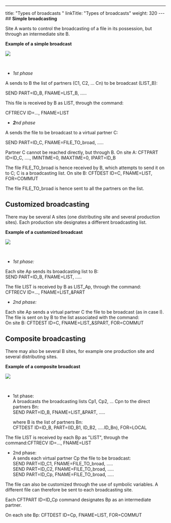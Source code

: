 ---
title: "Types of broadcasts "
linkTitle: "Types of broadcasts"
weight: 320
---## **<span id="Simple_broadcasting"></span>Simple broadcasting**

Site A wants to control the broadcasting of a file in its possession,
but through an intermediate site B.

**Example of a simple broadcast**

![](/Images/TransferCFT/simple_broadcast.gif)

 

* *1st phase*

A sends to B the list of partners (C1, C2, ... Cn)
to be broadcast (LIST_B):

SEND PART=ID_B, FNAME=LIST_B, .....

This file is received by B as LIST, through the command:

CFTRECV ID=..., FNAME=LIST

* ***2**nd
    phase*

A sends the file to be broadcast to a virtual partner
C:

SEND PART=ID_C, FNAME=FILE_TO_broad, .....

Partner C cannot be reached directly, but through
B. On site A: CFTPART ID=ID_C, ...., IMINTIME=0, IMAXTIME=0, IPART=ID_B

The file FILE_TO_broad is hence received by B, which
attempts to send it on to C; C is a broadcasting list. On site B: CFTDEST
ID=C, FNAME=LIST, FOR=COMMUT

The file FILE_TO_broad is hence sent to all the partners
on the list.

<span id="Customized_broadcasting"></span>

## Customized broadcasting

There may be several A sites (one distributing site and several production
sites). Each production site designates a different broadcasting list.

**Example of a customized broadcast**

![](/Images/TransferCFT/customized_broadcast.gif)

 

* *1st phase:*

Each site Ap sends its broadcasting list to B:  
SEND PART=ID_B, FNAME=LIST, .....

The file LIST is received by B as LIST_Ap, through
the command:  
CFTRECV ID=..., FNAME=LIST_&PART

* *2nd phase:*

Each site Ap sends a virtual partner C the file to
be broadcast (as in case I). The file is sent on by B to the list associated
with the command:  
On site B: CFTDEST ID=C, FNAME=LIST_&SPART, FOR=COMMUT

## **<span id="Example_of_composite_broadcasting"></span>Composite broadcasting**

There may also be several B sites, for example one production site and
several distributing sites.

**Example of a composite broadcast**

![](/Images/TransferCFT/composite_broadcast.gif)

 

* 1st
    phase:  
    A broadcasts the broadcasting lists Cp1, Cp2, ... Cpn to the direct
    partners Bn:  
    SEND PART=ID_B, FNAME=LIST_&PART, .....  
      
    where B is the list of partners Bn:  
    CFTDEST ID=ID_B, PART=(ID_B1, ID_B2, .....ID_Bn), FOR=LOCAL

The file LIST is received by each Bp as "LIST",
through the command:CFTRECV ID=..., FNAME=LIST

* 2nd
    phase:  
    A sends each virtual partner Cp the file to be broadcast:  
    SEND PART=ID_C1, FNAME=FILE_TO_broad, .....  
    SEND PART=ID_C2, FNAME=FILE_TO_broad, .....  
    SEND PART=ID_Cp, FNAME=FILE_TO_broad, .....

The file can also be customized through the use of symbolic variables.
A different file can therefore be sent to each broadcasting site.

Each CFTPART ID=ID_Cp command designates Bp as an intermediate partner.

On each site Bp: CFTDEST ID=Cp, FNAME=LIST, FOR=COMMUT
